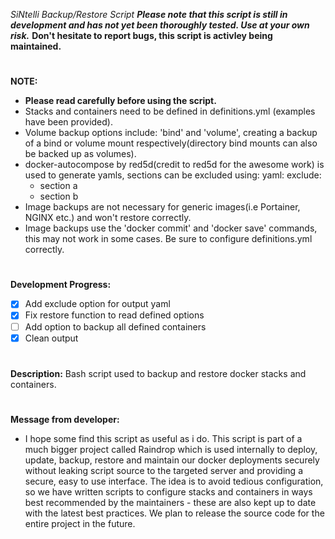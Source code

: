  *SiNtelli Backup/Restore Script*
 ***Please note that this script is still in development and has not yet been thoroughly tested. Use at your own risk.***
 **Don't hesitate to report bugs, this script is activley being maintained.**
 #  
 **NOTE:**  
 * **Please read carefully before using the script.**
 * Stacks and containers need to be defined in definitions.yml (examples have been provided).
 * Volume backup options include: 'bind' and 'volume', creating a backup of a bind or volume mount respectively(directory bind mounts can also be backed up as volumes).
 * docker-autocompose by red5d(credit to red5d for the awesome work) is used to generate yamls, sections can be excluded using:
 yaml:
   exclude:
     - section a
     - section b
 * Image backups are not necessary for generic images(i.e Portainer, NGINX etc.) and won't restore correctly.
 * Image backups use the 'docker commit' and 'docker save' commands, this may not work in some cases. Be sure to configure definitions.yml correctly.
 #  
 **Development Progress:**  
 - [x] Add exclude option for output yaml
 - [x] Fix restore function to read defined options
 - [ ] Add option to backup all defined containers
 - [x] Clean output
 #
 **Description:**
 Bash script used to backup and restore docker stacks and containers.
 #
 **Message from developer:**
 * I hope some find this script as useful as i do. This script is part of a much bigger project called Raindrop which is used internally to deploy, update, backup, restore and maintain our docker deployments securely without leaking script source to the targeted server and providing a secure, easy to use interface. The idea is to avoid tedious configuration, so we have written scripts to configure stacks and containers in ways best recommended by the maintainers - these are also kept up to date with the latest best practices. We plan to release the source code for the entire project in the future.
